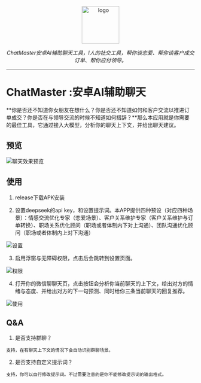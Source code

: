 <div align="center">
  <a href="https://lishiyuan.com"><img width="100px" alt="logo" src="docs/icon.png"/></a>
  <p><em>ChatMaster安卓AI辅助聊天工具，I人的社交工具，帮你谈恋爱、帮你谈客户成交订单、帮你应付领导。</em></p>
</div>   

---

# ChatMaster :安卓AI辅助聊天

**你是否还不知道你女朋友在想什么？你是否还不知道如何和客户交流以推进订单成交？你是否在与领导交流的时候不知道如何措辞？**那么本应用就是你需要的最佳工具，它通过接入大模型，分析你的聊天上下文，并给出聊天建议。

## 预览 

![聊天效果预览](docs/chat.jpg)

## 使用

1. release下载APK安装

2. 设置deepseek的api key，和设置提示词。本APP提供四种预设（对应四种场景）：情感交流优化专家（恋爱场景）、客户关系维护专家（客户关系维护与订单转换）、职场关系优化顾问（职场或者体制内下对上沟通）、团队沟通优化顾问（职场或者体制内上对下沟通）

![设置](docs/settings.jpg)

3. 启用浮窗与无障碍权限，点击后会跳转到设置页面。

![权限](docs/main.jpg)

4. 打开你的微信聊聊天页，点击按钮会分析你当前聊天的上下文，给出对方的情绪与态度、并给出对方的下一句预测、同时给你三条当前聊天的回复推荐。

![使用](docs/chat.jpg)

## Q&A

1. 是否支持群聊？

```text
支持，在有聊天上下文的情况下会自动识别群聊场景。
```
2. 是否支持自定义提示词？

```text
支持，你可以自行修改提示词。不过需要注意的是你不能修改提示词的输出格式。
```



